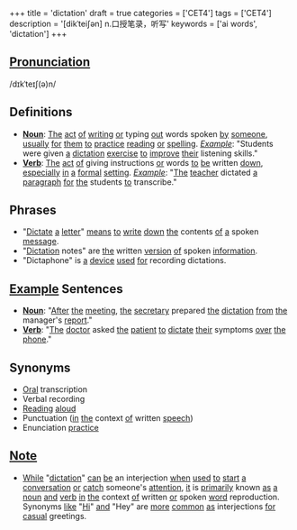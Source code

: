 +++
title = 'dictation'
draft = true
categories = ['CET4']
tags = ['CET4']
description = '[dikˈtei∫ən] n.口授笔录，听写'
keywords = ['ai words', 'dictation']
+++

## [Pronunciation](/post/pronunciation/)
/dɪkˈteɪʃ(ə)n/

## Definitions
- **[Noun](/post/noun/)**: [The](/post/the/) [act](/post/act/) [of](/post/of/) [writing](/post/writing/) [or](/post/or/) typing [out](/post/out/) words spoken [by](/post/by/) [someone](/post/someone/), [usually](/post/usually/) [for](/post/for/) [them](/post/them/) [to](/post/to/) [practice](/post/practice/) [reading](/post/reading/) [or](/post/or/) [spelling](/post/spelling/). *[Example](/post/example/)*: "Students were given [a](/post/a/) [dictation](/post/dictation/) [exercise](/post/exercise/) [to](/post/to/) [improve](/post/improve/) [their](/post/their/) listening skills."
- **[Verb](/post/verb/)**: [The](/post/the/) [act](/post/act/) [of](/post/of/) giving instructions [or](/post/or/) words [to](/post/to/) [be](/post/be/) written [down](/post/down/), [especially](/post/especially/) [in](/post/in/) [a](/post/a/) [formal](/post/formal/) [setting](/post/setting/). *[Example](/post/example/)*: "[The](/post/the/) [teacher](/post/teacher/) dictated [a](/post/a/) [paragraph](/post/paragraph/) [for](/post/for/) [the](/post/the/) students [to](/post/to/) transcribe."

## Phrases
- "[Dictate](/post/dictate/) [a](/post/a/) [letter](/post/letter/)" [means](/post/means/) [to](/post/to/) [write](/post/write/) [down](/post/down/) [the](/post/the/) contents [of](/post/of/) [a](/post/a/) spoken [message](/post/message/).
- "[Dictation](/post/dictation/) notes" are [the](/post/the/) written [version](/post/version/) [of](/post/of/) spoken [information](/post/information/).
- "Dictaphone" is [a](/post/a/) [device](/post/device/) [used](/post/used/) [for](/post/for/) recording dictations.

## [Example](/post/example/) Sentences
- **[Noun](/post/noun/)**: "[After](/post/after/) [the](/post/the/) [meeting](/post/meeting/), [the](/post/the/) [secretary](/post/secretary/) prepared [the](/post/the/) [dictation](/post/dictation/) [from](/post/from/) [the](/post/the/) manager's [report](/post/report/)."
- **[Verb](/post/verb/)**: "[The](/post/the/) [doctor](/post/doctor/) asked [the](/post/the/) [patient](/post/patient/) [to](/post/to/) [dictate](/post/dictate/) [their](/post/their/) symptoms [over](/post/over/) [the](/post/the/) [phone](/post/phone/)."

## Synonyms
- [Oral](/post/oral/) transcription
- Verbal recording
- [Reading](/post/reading/) [aloud](/post/aloud/)
- Punctuation ([in](/post/in/) [the](/post/the/) context [of](/post/of/) written [speech](/post/speech/))
- Enunciation [practice](/post/practice/)

## [Note](/post/note/)
- [While](/post/while/) "[dictation](/post/dictation/)" [can](/post/can/) [be](/post/be/) an interjection [when](/post/when/) [used](/post/used/) [to](/post/to/) [start](/post/start/) [a](/post/a/) [conversation](/post/conversation/) [or](/post/or/) [catch](/post/catch/) someone's [attention](/post/attention/), [it](/post/it/) is [primarily](/post/primarily/) known [as](/post/as/) [a](/post/a/) [noun](/post/noun/) [and](/post/and/) [verb](/post/verb/) [in](/post/in/) [the](/post/the/) context [of](/post/of/) written [or](/post/or/) spoken [word](/post/word/) reproduction. Synonyms [like](/post/like/) "[Hi](/post/hi/)" [and](/post/and/) "Hey" are [more](/post/more/) [common](/post/common/) [as](/post/as/) interjections [for](/post/for/) [casual](/post/casual/) greetings.
